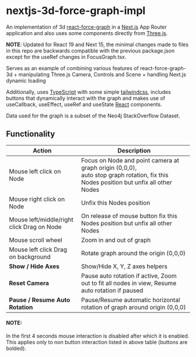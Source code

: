 nextjs-3d-force-graph-impl
==========================

An implementation of 3d [react-force-graph](https://github.com/vasturiano/react-force-graph) in a [Next.js](https://github.com/vercel/next.js) App Router application and also uses some components directly from [Three.js](https://github.com/mrdoob/three.js).

**NOTE**: Updated for React 19 and Next 15, the minimal changes made to files in this repo are backwards compatible with the previous package.json except for the useRef changes in FocusGraph.tsx.

Serves as an example of combining various features of react-force-graph-3d + manipulating Three.js Camera, Controls and Scene + handling Next.js dynamic loading  

Additionally, uses [TypeScript](https://github.com/microsoft/TypeScript) with some simple [tailwindcss](https://github.com/tailwindlabs/tailwindcss), includes buttons that dynamically interact with the graph and makes use of useCallback, useEffect, useRef and useState [React](https://github.com/facebook/react) components.

Data used for the graph is a subset of the Neo4j StackOverflow Dataset.

## Functionality

| Action                                     | Description                                                                                                                             |
|--------------------------------------------|-----------------------------------------------------------------------------------------------------------------------------------------|
| Mouse left click on Node                   | Focus on Node and point camera at graph origin (0,0,0), <br>auto stop graph rotation, fix this Nodes position but unfix all other Nodes |
| Mouse right click on Node                  | Unfix this Nodes position                                                                                                               |
| Mouse left/middle/right click Drag on Node | On release of mouse button fix this Nodes position but unfix all other Nodes                                                            |
| Mouse scroll wheel                         | Zoom in and out of graph                                                                                                                |
| Mouse left click Drag on background        | Rotate graph around the origin (0,0,0)                                                                                                  |
| **Show / Hide Axes**                       | Show/Hide X, Y, Z axes helpers                                                                                                          |
| **Reset Camera**                           | Pause auto rotation if active, Zoom out to fit all nodes in view, Resume auto rotation if paused                                        |
| **Pause / Resume Auto Rotation**           | Pause/Resume automatic horizontal rotation of graph around origin (0,0,0)                                                               |             


#### NOTE:
In the first 4 seconds mouse interaction is disabled after which it is enabled. <br>This applies only to non button interaction listed in above table (buttons are bolded).   
